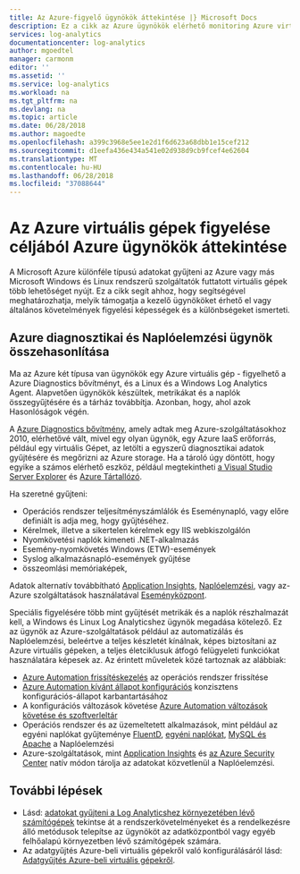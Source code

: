 ```yaml
---
title: Az Azure-figyelő ügynökök áttekintése |} Microsoft Docs
description: Ez a cikk az Azure ügynökök elérhető monitoring Azure virtuális gépeket támogató részletes áttekintést nyújt.
services: log-analytics
documentationcenter: log-analytics
author: mgoedtel
manager: carmonm
editor: ''
ms.assetid: ''
ms.service: log-analytics
ms.workload: na
ms.tgt_pltfrm: na
ms.devlang: na
ms.topic: article
ms.date: 06/28/2018
ms.author: magoedte
ms.openlocfilehash: a399c3968e5ee1e2d1f6d623a68dbb1e15cef212
ms.sourcegitcommit: d1eefa436e434a541e02d938d9cb9fcef4e62604
ms.translationtype: MT
ms.contentlocale: hu-HU
ms.lasthandoff: 06/28/2018
ms.locfileid: "37088644"
---
```

# <a name="overview-of-the-azure-agents-to-monitor-azure-virtual-machines"></a>Az Azure virtuális gépek figyelése céljából Azure ügynökök áttekintése
A Microsoft Azure különféle típusú adatokat gyűjteni az Azure vagy más Microsoft Windows és Linux rendszerű szolgáltatók futtatott virtuális gépek több lehetőséget nyújt.  Ez a cikk segít ahhoz, hogy segítségével meghatározhatja, melyik támogatja a kezelő ügynököket érhető el vagy általános követelmények figyelési képességek és a különbségeket ismerteti.  

## <a name="comparing-azure-diagnostic-and-log-analytics-agent"></a>Azure diagnosztikai és Naplóelemzési ügynök összehasonlítása
Ma az Azure két típusa van ügynökök egy Azure virtuális gép - figyelhető a Azure Diagnostics bővítményt, és a Linux és a Windows Log Analytics Agent.  Alapvetően ügynökök készültek, metrikákat és a naplók összegyűjtésére és a tárház továbbítja. Azonban, hogy, ahol azok Hasonlóságok végén.  

A [Azure Diagnostics bővítmény](../monitoring-and-diagnostics/azure-diagnostics.md), amely adtak meg Azure-szolgáltatásokhoz 2010, elérhetővé vált, mivel egy olyan ügynök, egy Azure IaaS erőforrás, például egy virtuális Gépet, az letölti a egyszerű diagnosztikai adatok gyűjtésére és megőrizni az Azure storage.  Ha a tároló úgy döntött, hogy egyike a számos elérhető eszköz, például megtekintheti [a Visual Studio Server Explorer](../vs-azure-tools-storage-resources-server-explorer-browse-manage.md) és [Azure Tártallózó](../vs-azure-tools-storage-manage-with-storage-explorer.md).

Ha szeretné gyűjteni:

* Operációs rendszer teljesítményszámlálók és Eseménynapló, vagy előre definiált is adja meg, hogy gyűjtéséhez. 
* Kérelmek, illetve a sikertelen kérelmek egy IIS webkiszolgálón
* Nyomkövetési naplók kimeneti .NET-alkalmazás
* Esemény-nyomkövetés Windows (ETW)-események 
* Syslog alkalmazásnapló-események gyűjtése  
* összeomlási memóriaképek, 

Adatok alternatív továbbítható [Application Insights](../application-insights/app-insights-cloudservices.md), [Naplóelemzési](../log-analytics/log-analytics-overview.md), vagy az-Azure szolgáltatások használatával [Eseményközpont](../event-hubs/event-hubs-what-is-event-hubs.md). 

Speciális figyelésére több mint gyűjtését metrikák és a naplók részhalmazát kell, a Windows és Linux Log Analyticshez ügynök megadása kötelező.  Ez az ügynök az Azure-szolgáltatások például az automatizálás és Naplóelemzési, beleértve a teljes készletét kínálnak, képes biztosítani az Azure virtuális gépeken, a teljes életciklusuk átfogó felügyeleti funkciókat használatára képesek az. Az érintett műveletek közé tartoznak az alábbiak:

* [Azure Automation frissítéskezelés](../automation/automation-update-management.md) az operációs rendszer frissítése
* [Azure Automation kívánt állapot konfigurációs](../automation/automation-dsc-overview.md) konzisztens konfigurációs-állapot karbantartásához
* A konfigurációs változások követése [Azure Automation változások követése és szoftverleltár](../automation/automation-change-tracking.md)
* Operációs rendszer és az üzemeltetett alkalmazások, mint például az egyéni naplókat gyűjteménye [FluentD](../log-analytics/log-analytics-data-sources-json.md), [egyéni naplókat](../log-analytics/log-analytics-data-sources-custom-logs.md), [MySQL és Apache](../log-analytics/log-analytics-data-sources-linux-applications.md) a Naplóelemzési
* Azure-szolgáltatások, mint [Application Insights](https://docs.microsoft.com/azure/application-insights/) és [az Azure Security Center](https://docs.microsoft.com/azure/security-center/) natív módon tárolja az adatokat közvetlenül a Naplóelemzési.  

## <a name="next-steps"></a>További lépések

- Lásd: [adatokat gyűjteni a Log Analyticshez környezetében lévő számítógépek](../log-analytics/log-analytics-concept-hybrid.md) tekintse át a rendszerkövetelményeket és a rendelkezésre álló metódusok telepítse az ügynököt az adatközpontból vagy egyéb felhőalapú környezetben lévő számítógépek számára.
- Az adatgyűjtés Azure-beli virtuális gépekről való konfigurálásáról lásd: [Adatgyűjtés Azure-beli virtuális gépekről](../log-analytics/log-analytics-quick-collect-azurevm.md). 